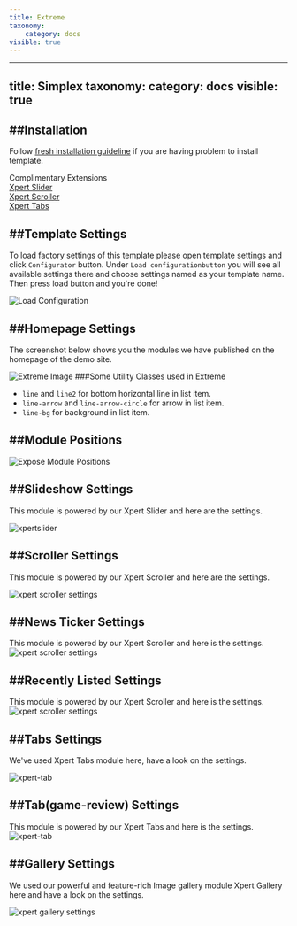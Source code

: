```yaml
---
title: Extreme
taxonomy:
    category: docs
visible: true
---
```


---
title: Simplex
taxonomy:
    category: docs
visible: true
---

##Installation
----------
Follow [fresh installation guideline](http://www.themexpert.com/documentation/expose-framework/getting-started) if you are having problem to install template.


<div class="row">
	<div class="col-md-12">
		<div class="panel panel-primary">
  <!-- Default panel contents -->
  <div class="panel-heading">Complimentary Extensions</div>

  <!-- List group -->
  <div class="list-group">
    <div><a class="list-group-item" href="http://www.themexpert.com/joomla/extensions/xpert-slider">Xpert Slider</a></div>
    <div><a class="list-group-item" href="http://www.themexpert.com/joomla-extensions/xpert-scroller">Xpert Scroller</a></div>
    <div><a class="list-group-item" href="http://www.themexpert.com/joomla-extensions/xpert-tabss">Xpert Tabs</a></div>
    
  </div>
</div>
	</div>

</div>

##Template Settings
----------
To load factory settings of this template please open template settings and click `Configurator` button. Under `Load configurationbutton` you will see all available settings there and choose settings named as your template name. Then press load button and you're done!

![Load Configuration](load-configuration.png)

##Homepage Settings
----------

The screenshot below shows you the modules we have published on the homepage of the demo site.

![Extreme Image](home.jpg)
###Some Utility Classes used in Extreme

- ```line``` and ```line2``` for bottom horizontal line in list item.
-   ```line-arrow``` and <code>line-arrow-circle</code> for arrow in list item.
-   ```line-bg``` for background in list item.


##Module Positions
----------
![Expose Module Positions](positions_map.jpg)

##Slideshow Settings
----------
This module is powered by our Xpert Slider and here are the settings.

![xpertslider](xpertslider.jpg)

##Scroller Settings
----------
This module is powered by our Xpert Scroller and here are the settings.

![xpert scroller settings](scroller.jpg)

##News Ticker Settings 
----------
This module is powered by our Xpert Scroller and here is the settings.
![xpert scroller settings](scroller-news.jpg)


##Recently Listed Settings
----------
This module is powered by our Xpert Scroller and here is the settings.
![xpert scroller settings](scroller-recently.jpg)

##Tabs Settings
----------
We've used Xpert Tabs module here, have a look on the settings.

![xpert-tab](xperttab.jpg)

##Tab(game-review) Settings
----------
This module is powered by our Xpert Tabs and here is the settings.
![xpert-tab](xperttab-mainbottom.jpg)


##Gallery Settings
----------
We used our powerful and feature-rich Image gallery module Xpert Gallery here and have a look on the settings.

![xpert gallery settings](xpertgallery.jpg)


